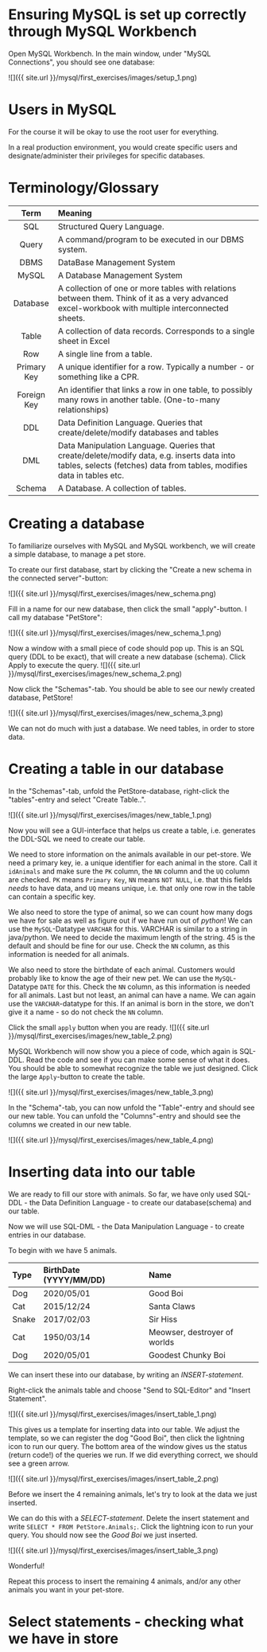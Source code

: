 # Ensuring MySQL is set up correctly through MySQL Workbench

Open MySQL Workbench. In the main window, under "MySQL Connections", you should see one database:

![]({{ site.url }}/mysql/first_exercises/images/setup_1.png)




# Users in MySQL

For the course it will be okay to use the root user for everything.

In a real production environment, you would create specific users and designate/administer their privileges for specific databases.


# Terminology/Glossary

| Term        | Meaning                                                                                                                                                             |
|:-----------:|:--------------------------------------------------------------------------------------------------------------------------------------------------------------------|
| SQL         | Structured Query Language.                                                                                                                                          |
| Query       | A command/program to be executed in our DBMS system.                                                                                                                |
| DBMS        | DataBase Management System                                                                                                                                          |
| MySQL       | A Database Management System                                                                                                                                        |
| Database    | A collection of one or more tables with relations between them. Think of it as a very advanced excel-workbook with multiple interconnected sheets.                  |
| Table       | A collection of data records. Corresponds to a single sheet in Excel                                                                                                |
| Row         | A single line from a table.                                                                                                                                         |
| Primary Key | A unique identifier for a row. Typically a number - or something like a CPR.                                                                                        |
| Foreign Key | An identifier that links a row in one table, to possibly many rows in another table. (One-to-many relationships)                                                    |
| DDL         | Data Definition Language. Queries that create/delete/modify databases and tables                                                                                    |
| DML         | Data Manipulation Language. Queries that create/delete/modify data, e.g. inserts data into tables, selects (fetches) data from tables, modifies data in tables etc. |
| Schema      | A Database. A collection of tables.                                                                                                                                                                    |




# Creating a database

To familiarize ourselves with MySQL and MySQL workbench, we will create a simple database, to manage a pet store.

To create our first database, start by clicking the "Create a new schema in the connected server"-button:

![]({{ site.url }}/mysql/first_exercises/images/new_schema.png)


Fill in a name for our new database, then click the small "apply"-button. I call my database "PetStore":

![]({{ site.url }}/mysql/first_exercises/images/new_schema_1.png)

Now a window with a small piece of code should pop up.
This is an SQL query (DDL to be exact), that will create a new database (schema).
Click Apply to execute the query.
![]({{ site.url }}/mysql/first_exercises/images/new_schema_2.png)


Now click the "Schemas"-tab. You should be able to see our newly created database, PetStore!

![]({{ site.url }}/mysql/first_exercises/images/new_schema_3.png)


We can not do much with just a database. We need tables, in order to store data.


# Creating a table in our database

In the "Schemas"-tab, unfold the PetStore-database, right-click the "tables"-entry and select "Create Table..".

![]({{ site.url }}/mysql/first_exercises/images/new_table_1.png)

Now you will see a GUI-interface that helps us create a table, i.e. generates the DDL-SQL we need to create our table.

We need to store information on the animals available in our pet-store.
We need a primary key, ie. a unique identifier for each animal in the store.
Call it `idAnimals` and make sure the `PK` column, the `NN` column and the `UQ` column are checked.
`PK` means `Primary Key`, `NN` means `NOT NULL`, i.e. that this fields *needs* to have data, and `UQ` means unique, i.e. that only one row in the table can contain a specific key.


We also need to store the type of animal, so we can count how many dogs we have for sale as well as figure out if we have run out of *python*!
We can use the `MySQL`-Datatype `VARCHAR` for this. VARCHAR is similar to a string in java/python. We need to decide the maximum length of the string. 45 is the default and should be fine for our use. Check the `NN` column, as this information is needed for all animals.

We also need to store the birthdate of each animal. Customers would probably like to know the age of their new pet.
We can use the `MySQL`-Datatype `DATE` for this. Check the `NN` column, as this information is needed for all animals.
Last but not least, an animal can have a name.
We can again use the `VARCHAR`-datatype for this. If an animal is born in the store, we don't give it a name - so do not check the `NN` column.



Click the small `apply` button when you are ready.
![]({{ site.url }}/mysql/first_exercises/images/new_table_2.png)


MySQL Workbench will now show you a piece of code, which again is SQL-DDL. Read the code and see if you can make some sense of what it does. You should be able to somewhat recognize the table we just designed. Click the large `Apply`-button to create the table.

![]({{ site.url }}/mysql/first_exercises/images/new_table_3.png)


In the "Schema"-tab, you can now unfold the "Table"-entry and should see our new table.
You can unfold the "Columns"-entry and should see the columns we created in our new table.

![]({{ site.url }}/mysql/first_exercises/images/new_table_4.png)


# Inserting data into our table


We are ready to fill our store with animals.
So far, we have only used SQL-DDL - the Data Definition Language - to create our database(schema) and our table.

Now we will use SQL-DML - the Data Manipulation Language - to create entries in our database.

To begin with we have 5 animals.

| Type  | BirthDate (YYYY/MM/DD) | Name                         |
|:------|:-----------------------|:-----------------------------|
| Dog   | 2020/05/01             | Good Boi                     |
| Cat   | 2015/12/24            | Santa Claws                  |
| Snake | 2017/02/03            | Sir Hiss                     |
| Cat   | 1950/03/14            | Meowser, destroyer of worlds |
| Dog   | 2020/05/01            | Goodest Chunky Boi           |


We can insert these into our database, by writing an *INSERT-statement*.

Right-click the animals table and choose "Send to SQL-Editor" and "Insert Statement".

![]({{ site.url }}/mysql/first_exercises/images/insert_table_1.png)

This gives us a template for inserting data into our table.
We adjust the template, so we can register the dog "Good Boi", then click the lightning icon to run our query.
The bottom area of the window gives us the status (return code!) of the queries we run. If we did everything correct, we should see a green arrow.

![]({{ site.url }}/mysql/first_exercises/images/insert_table_2.png)



Before we insert the 4 remaining animals, let's try to look at the data we just inserted.

We can do this with a *SELECT-statement*.
Delete the insert statement and write `SELECT * FROM PetStore.Animals;`.
Click the lightning icon to run your query. You should now see the *Good Boi* we just inserted.


![]({{ site.url }}/mysql/first_exercises/images/insert_table_3.png)

Wonderful!

Repeat this process to insert the remaining 4 animals, and/or any other animals you want in your pet-store.


# Select statements - checking what we have in store












<!-- 2) Create a new user -->

<!-- Currently, only the root user (administrator) for the entire MySQL program exists. -->
<!-- We will now create a user -->

<!-- Click the one database from the screenshot above. -->


<!-- <\!-- Fill in steps... -\-> -->



<!-- <\!-- # Connecting from Java - Næste uges exercise -\-> -->
